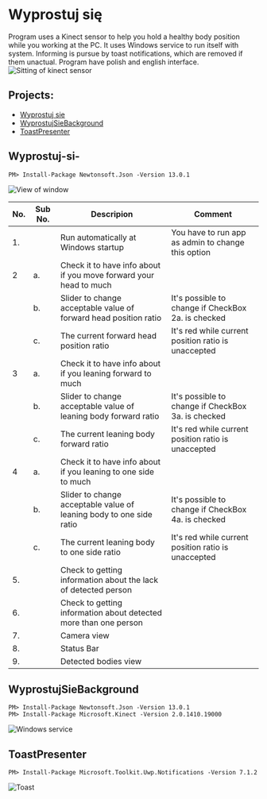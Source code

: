 # Wyprostuj się
Program uses a Kinect sensor to help you hold a healthy body position while you working at the PC. It uses Windows service to run itself with system. Informing is pursue by toast notifications, which are removed if them unactual. Program have polish and english interface.
![Sitting of kinect sensor](https://db5pap001files.storage.live.com/y4mbW7yFX3lJFAjXciAay9ES4Iv8lU0kqfiWM9ZQQTChLGOQ2FdxlKCj1eZIL9E16NxprfP2z5R2fnP_aJNyiSIFW8zGbgDRsWRa_2nufQjQS2-OM9WFLT4H_cYAbUv0Twz524awQ1i263yKTf2jppdgfJVuvXlzDw8lgq83VV4W_75t1JKZ52qin2liKXrikqL?width=1024&height=576&cropmode=none "Sitting of kinect sensor")

## Projects:
* [Wyprostuj sie](#Wyprostuj-si-)
* [WyprostujSieBackground](#WyprostujSieBackground)
* [ToastPresenter](#ToastPresenter)

## Wyprostuj-si-

```
PM> Install-Package Newtonsoft.Json -Version 13.0.1
```

![View of window](https://db5pap001files.storage.live.com/y4mnzs5Rn8WmDn00umudADW_6LflxN_Jwm9aZAz29tcbdXgn-07k6HqSGpN5ehdLfECRlR-zZmIGTH8F6xOXUPTZgTzCqPRCyNSfy0hSeIBEaWcEyCc0TfUEVfoWD34gp1FRPiZa684lkd41MIYGAY-HN8lHshSv3_Detdq4vbDJNfFELDYv9gnUoHyx2SrLKPw?width=1080&height=502&cropmode=none "View of Config window")

|No.  | Sub No. | Descripion                                                         | Comment                                            |
|---  | ---     | ---                                                                | ---                                                |
|1.   |         |Run automatically at Windows startup                                |You have to run app as admin to change this option  |
|2    |a.       |Check it to have info about if you move forward your head to much   |
|     |b.       |Slider to change acceptable value of forward head position ratio    |It's possible to change if CheckBox 2a. is checked  |
|     |c.       |The current forward head position ratio                             |It's red while current position ratio is unaccepted |
|3    |a.       |Check it to have info about if you leaning forward to much          |
|     |b.       |Slider to change acceptable value of leaning body forward ratio     |It's possible to change if CheckBox 3a. is checked  |
|     |c.       |The current leaning body forward ratio                              |It's red while current position ratio is unaccepted |
|4    |a.       |Check it to have info about if you leaning to one side to much      |
|     |b.       |Slider to change acceptable value of leaning body to one side ratio |It's possible to change if CheckBox 4a. is checked  |
|     |c.       |The current leaning body to one side ratio                          |It's red while current position ratio is unaccepted |
|5.   |         |Check to getting information about the lack of detected person      |
|6.   |         |Check to getting information about detected more than one person    |
|7.   |         |Camera view                                                         |
|8.   |         |Status Bar                                                          |
|9.   |         |Detected bodies view                                                |
 
 ## WyprostujSieBackground

```
PM> Install-Package Newtonsoft.Json -Version 13.0.1
PM> Install-Package Microsoft.Kinect -Version 2.0.1410.19000
```

![Windows service](https://db5pap001files.storage.live.com/y4mbSzEgfD6GGa72hN48JTNjZFvzPJd2sFQvhEiGq-835Ed2gfQBrfY4zxIrpDzZb490znzXNi9IB8S9-GctmzqEtGQ8J2ZgVWX39SeL1CKs0DI_gplEeaysyox2y6znaTVZXKQYX-O_6tXa2_7ToVIIRa_MuETr7Cn1C-TGf1HJoEXsqF1jqhHf_6xTC4B3O61?width=1024&height=338&cropmode=none "Windows service")

## ToastPresenter
```
PM> Install-Package Microsoft.Toolkit.Uwp.Notifications -Version 7.1.2
```
![Toast](https://db5pap001files.storage.live.com/y4m1M5DvfOpMGcUc82pNzHDN9cpedVDImo8lpXGSLg0kDJaBurABh4dVUHZ0P1AkOABnxDCbJcJ7QAw6-ZgARlFiaOBcMpa2q-7eyZGUWDFwX0Zzvi_NPMbosfPf3709plD9IYUMb8pHFbX0p_-mA7ZPm-me2WPEQiIMq3aywj8gkZXCbhsetvDUbT_P60gEluM?width=827&height=465&cropmode=none "Showing examle a toast notification")
